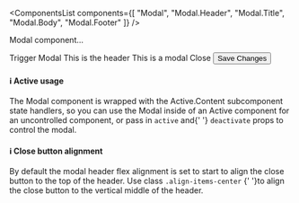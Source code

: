 <ComponentsList
  components={[
    "Modal",
    "Modal.Header",
    "Modal.Title",
    "Modal.Body",
    "Modal.Footer"
  ]}
/>

Modal component...


<Active>
  <Active.Trigger link={false}>Trigger Modal</Active.Trigger>
  <Modal>
    <Modal.Header>
      <Modal.Title>This is the header</Modal.Title>
      <Active.Trigger link>
        <Icon id="close" className="text-dark" aria-label="close" />
      </Active.Trigger>
    </Modal.Header>
    <Modal.Body>This is a modal</Modal.Body>
    <Modal.Footer>
      <Active.Trigger color="dark" outline>
        Close
      </Active.Trigger>
      <Button color="primary">Save Changes</Button>
    </Modal.Footer>
  </Modal>
</Active>

<Alert color="info">
  <h4 className="alert-heading">ℹ️ Active usage</h4>
  <div>
    The Modal component is wrapped with the Active.Content subcomponent state
    handlers, so you can use the Modal inside of an Active component for an
    uncontrolled component, or pass in <code>active</code> and{' '}
    <code>deactivate</code> props to control the modal.
  </div>


  <h4 className="alert-heading mt-3">ℹ️ Close button alignment</h4>
  <div>
    By default the modal header flex alignment is set to start to align the close
    button to the top of the header. Use class <code>.align-items-center</code>
    {' '}to align the close button to the vertical middle of the header.
  </div>
</Alert>
